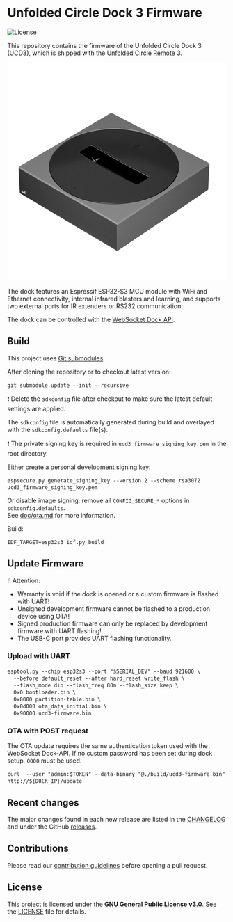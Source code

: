 
# Unfolded Circle Dock 3 Firmware

[![License](https://img.shields.io/github/license/unfoldedcircle/ucd3-firmware.svg)](LICENSE)

This repository contains the firmware of the Unfolded Circle Dock 3 (UCD3), which is shipped with the [Unfolded Circle Remote 3](https://www.unfoldedcircle.com).

![Dock 3](doc/ucd3.png)

The dock features an Espressif ESP32-S3 MCU module with WiFi and Ethernet connectivity, internal infrared blasters and learning, and supports two external ports for IR extenders or RS232 communication.

The dock can be controlled with the [WebSocket Dock API](https://github.com/unfoldedcircle/core-api/tree/main/dock-api).

## Build

This project uses [Git submodules](https://git-scm.com/book/en/v2/Git-Tools-Submodules).

After cloning the repository or to checkout latest version:

```shell
git submodule update --init --recursive
```

❗️ Delete the `sdkconfig` file after checkout to make sure the latest default settings are applied.

The `sdkconfig` file is automatically generated during build and overlayed with the `sdkconfig.defaults` file(s).

❗️ The private signing key is required in `ucd3_firmware_signing_key.pem` in the root directory.

Either create a personal development signing key:
```shell
espsecure.py generate_signing_key --version 2 --scheme rsa3072 ucd3_firmware_signing_key.pem
```

Or disable image signing: remove all `CONFIG_SECURE_*` options in `sdkconfig.defaults`.  
See [doc/ota.md](doc/ota.md) for more information.

Build:
```shell
IDF_TARGET=esp32s3 idf.py build
```

## Update Firmware

‼️ Attention:
- Warranty is void if the dock is opened or a custom firmware is flashed with UART!
- Unsigned development firmware cannot be flashed to a production device using OTA!
- Signed production firmware can only be replaced by development firmware with UART flashing!
- The USB-C port provides UART flashing functionality.

### Upload with UART

```shell
esptool.py --chip esp32s3 --port "$SERIAL_DEV" --baud 921600 \
  --before default_reset --after hard_reset write_flash \
  --flash_mode dio --flash_freq 80m --flash_size keep \
  0x0 bootloader.bin \
  0x8000 partition-table.bin \
  0x8d000 ota_data_initial.bin \
  0x90000 ucd3-firmware.bin
```

### OTA with POST request

The OTA update requires the same authentication token used with the WebSocket Dock-API. If no custom password has been set during dock setup, `0000` must be used.

```shell
curl  --user "admin:$TOKEN" --data-binary "@./build/ucd3-firmware.bin" http://${DOCK_IP}/update
```

## Recent changes

The major changes found in each new release are listed in the [CHANGELOG](./CHANGELOG.md) and
under the GitHub [releases](https://github.com/unfoldedcircle/ucd3-firmware/releases).

## Contributions

Please read our [contribution guidelines](./CONTRIBUTING.md) before opening a pull request.

## License

This project is licensed under the [**GNU General Public License v3.0**](https://choosealicense.com/licenses/gpl-3.0/).
See the [LICENSE](LICENSE) file for details.

